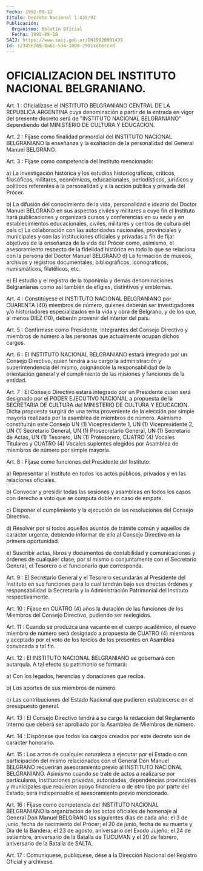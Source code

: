 ```yaml
---
Fecha: 1992-08-12
Título: Decreto Nacional 1.435/92
Publicación:
  Organismo: Boletín Oficial
  Fecha: 1992-08-18
SAIJ: https://www.saij.gob.ar/DN19920001435
Id: 123456789-0abc-534-1000-2991soterced
---
```

# OFICIALIZACION DEL INSTITUTO NACIONAL BELGRANIANO.

<a id="1"></a>
Art.  1  : Oficialízase el INSTITUTO BELGRANIANO CENTRAL DE LA REPUBLICA ARGENTINA  cuya  denominación  a  partir de la entrada en vigor del presente decreto será de "INSTITUTO NACIONAL BELGRANIANO"  dependiendo  del MINISTERIO DE CULTURA  Y  EDUCACION.

<a id="2"></a>
Art.  2  :  Fíjase  como  finalidad  primordial  del INSTITUTO NACIONAL BELGRANIANO la enseñanza y la exaltación de la personalidad del General Manuel BELGRANO.

<a id="3"></a>
Art. 3 : Fíjase como competencia del Instituto mencionado:

a) La  investigación  histórica  y  los estudios historiográficos, críticos,   filosóficos,  militares,  económicos,    educacionales, periodísticos,  jurídicos  y políticos referentes a la personalidad y a la acción pública y privada del Prócer.

b)  La  difusión  del conocimiento  de  la  vida,  personalidad  e ideario  del Doctor Manuel  BELGRANO  en  sus  aspectos  civiles  y militares  a  cuyo fin el Instituto hará publicaciones y organizará cursos y conferencias en su sede y en establecimientos educacionales,  civiles,  militares  y  centros de cultura del país c) La colaboración con las autoridades nacionales,  provinciales y municipales y con las instituciones oficiales y privadas  a  fin de fijar  objetivos  de  la  enseñanza  de  la  vida  del Prócer como, asimismo,  el asesoramiento respecto de la fidelidad  histórica  en todo lo que  se relaciona con la persona del Doctor Manuel BELGRANO d) La formación  de  museos,  archivos  y  registros documentales, bibliográficos, iconográficos, numismáticos,  filatélicos, etc.

e) El estudio y el registro de la toponimia y demás denominaciones    Belgranianas   como  así  también  de    efigies, distintivos y emblemas.

<a id="4"></a>
Art.  4  :  Constitúyese el INSTITUTO NACIONAL BELGRANIANO por CUARENTA (40) miembros de número, quienes deberán ser investigadores y/o  historiadores  especializados en la vida y obra de Belgrano, y de los que, al menos  DIEZ  (10),  deberán  provenir del interior del país.

<a id="5"></a>
Art.  5  : Confírmase como Presidente, integrantes del Consejo Directivo y miembros  de  número  a  las  personas  que actualmente ocupan dichos cargos.

<a id="6"></a>
Art. 6 : El INSTITUTO NACIONAL BELGRANIANO estará integrado por un Consejo  Directivo,  quien tendrá a su cargo la administración y superintendencia del mismo,  asignándole  la  responsabilidad de la orientación general y el cumplimiento de las misiones  y  funciones de la entidad.

<a id="7"></a>
Art.  7  :  El  Consejo  Directivo  estará  integrado por  un Presidente  quien  será designado por el PODER EJECUTIVO NACIONAL a propuesta de la SECRETARIA  DE  CULTURA del MINISTERIO DE CULTURA Y EDUCACION. Dicha propuesta surgirá  de  una terna proveniente de la elección por simple mayoría realizada por  la  asamblea de miembros de número. Asimismo constituirán este Consejo UN (1) Vicepresidente  1,  UN  (1)  Vicepresidente  2,  UN (1)  Secretario General, UN (1) Prosecretario General, UN (1) Secretario  de Actas, UN  (1)  Tesorero, UN (1) Protesorero, CUATRO (4) Vocales Titulares y CUATRO (4)  Vocales  suplentes  elegidos por Asamblea de miembros de número por simple mayoría.

<a id="8"></a>
Art. 8 : Fíjase como funciones del Presidente del Instituto:

a)  Representar al Instituto en todos los actos públicos, privados y en las relaciones oficiales.

b) Convocar  y  presidir  todas  las sesiones y asambleas en todos los  casos  con derecho a voto que se  computa  doble  en  caso  de empate.

c) Disponer  el  cumplimiento  y  la ejecución de las resoluciones del Consejo Directivo.

d)  Resolver  por sí todos aquellos asuntos  de  trámite  común  y aquellos de carácter  urgente, debiendo informar de ello al Consejo Directivo en la primera oportunidad.

e)  Suscribir  actas,  libros   y  documentos  de  contabilidad  y comunicaciones  y  órdenes  de cualquier  clase,  por  sí  mismo  o conjuntamente  con  el  Secretario    General,  el  Tesorero  o  el funcionario que corresponda.

<a id="9"></a>
Art.  9  :  El  Secretario General y el Tesorero secundarán al Presidente del Instituto  en  sus  funciones  para  lo cual tendrán bajo  sus  directas  órdenes y responsabilidad la Secretaría  y  la Administración  Patrimonial    del    Instituto    respectivamente.

<a id="10"></a>
Art.  10  :  Fíjase  en  CUATRO  (4)  años  la duración de las funciones  de  los  Miembros  del  Consejo Directivo, pudiendo  ser reelegidos.

<a id="11"></a>
Art.  11  :  Cuando  se  produzca  una  vacante  en  el cuerpo académico,  el  nuevo  miembro de número será designado a propuesta de CUATRO (4) miembros y  aceptado  por  el  voto de los tercios de los presentes en Asamblea convocada a tal fin.

<a id="12"></a>
Art.  12  : El INSTITUTO NACIONAL BELGRANIANO se gobernará con autarquía. A tal efecto su patrimonio se formará:

a)  Con  los  legados,  herencias  y  donaciones  que  reciba.

b) Los aportes de sus miembros de número.

c) Las contribuciones del Estado Nacional que pudieren establecerse en el presupuesto general.

<a id="13"></a>
Art.  13 : El Consejo Directivo tendrá a su cargo la redacción del Reglamento  Interno  que deberá ser aprobado por la Asamblea de Miembros de número.

<a id="14"></a>
Art.  14  :  Dispónese  que  todos los cargos creados por este decreto son de carácter honorario.

<a id="15"></a>
Art.  15 : Los actos de cualquier naturaleza a ejecutar por el Estado o con  participación  del  mismo relacionados con el General Don Manuel BELGRANO requerirán asesoramiento  previo  al  INSTITUTO NACIONAL    BELGRANIANO.  Asimismo  cuando  se  trate  de  actos  a realizarse por  particulares,  instituciones privadas, autoridades, dependencias  provinciales  y  municipales    que  requieran  apoyo financiero o de otro tipo por parte del Estado,  será indispensable el asesoramiento previo mencionado.

<a id="16"></a>
Art.  16  :  Fíjase  como  competencia  del INSTITUTO NACIONAL BELGRANIANO la organización de los actos oficiales  de  homenaje al General Don Manuel BELGRANO los siguientes días de cada año:  el  3 de  junio, fecha de nacimiento del Prócer; el 20 de junio, fecha de su muerte  y  Día  de  la Bandera; el 23 de agosto, aniversario del Exodo Jujeño; el 24 de setiembre,  aniversario  de  la  Batalla  de TUCUMAN  y  el  20  de febrero, aniversario de la Batalla de SALTA.

<a id="17"></a>
Art. 17 : Comuníquese, publíquese, dése a la Dirección Nacional del Registro Oficial y archívese.